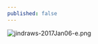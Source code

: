 ```yaml
---
published: false
---
```

![jindraws-2017Jan06-e.png]({{site.baseurl}}/img/jindraws-2017Jan06-e.png)
